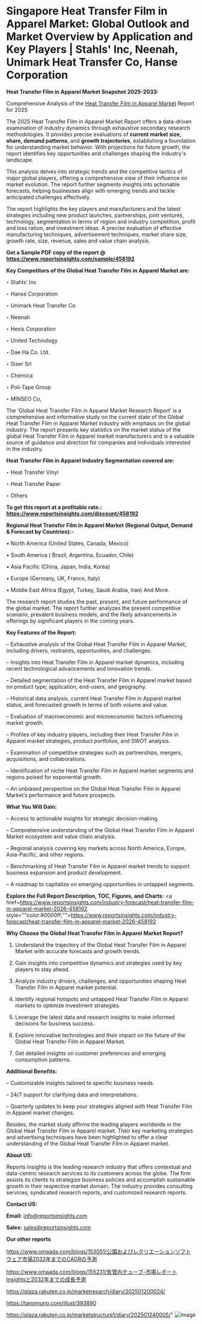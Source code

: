 # Singapore Heat Transfer Film in Apparel Market: Global Outlook and Market Overview by Application and Key Players | Stahls' Inc, Neenah, Unimark Heat Transfer Co, Hanse Corporation

<strong>Heat Transfer Film in Apparel Market Snapshot 2025-2033:</strong>

Comprehensive Analysis of the <a href=https://www.reportsinsights.com/sample/458192>Heat Transfer Film in Apparel Market</a> Report for 2025

The 2025 Heat Transfer Film in Apparel Market Report offers a data-driven examination of industry dynamics through exhaustive secondary research methodologies. It provides precise evaluations of <strong>current market size, share, demand patterns</strong>, and <strong>growth trajectories</strong>, establishing a foundation for understanding market behavior. With projections for future growth, the report identifies key opportunities and challenges shaping the industry's landscape.

This analysis delves into strategic trends and the competitive tactics of major global players, offering a comprehensive view of their influence on market evolution. The report further segments insights into actionable forecasts, helping businesses align with emerging trends and tackle anticipated challenges effectively.

The report highlights the key players and manufacturers and the latest strategies including new product launches, partnerships, joint ventures, technology, segmentation in terms of region and industry competition, profit and loss ration, and investment ideas. A precise evaluation of effective manufacturing techniques, advertisement techniques, market share size, growth rate, size, revenue, sales and value chain analysis.

<strong>Get a Sample PDF copy of the report @ <a href=https://www.reportsinsights.com/sample/458192 style=color:#0000ff;>https://www.reportsinsights.com/sample/458192</a></strong>

<strong>Key Competitors of the Global Heat Transfer Film in Apparel Market are:</strong>

‣ Stahls' Inc

‣ Hanse Corporation

‣ Unimark Heat Transfer Co

‣ Neenah

‣ Hexis Corporation

‣ United Technology

‣ Dae Ha Co. Ltd.

‣ Siser Srl

‣ Chemica

‣ Poli-Tape Group

‣ MINSEO Co,

The ‘Global Heat Transfer Film in Apparel Market Research Report’ is a comprehensive and informative study on the current state of the Global Heat Transfer Film in Apparel Market industry with emphasis on the global industry. The report presents key statistics on the market status of the global Heat Transfer Film in Apparel market manufacturers and is a valuable source of guidance and direction for companies and individuals interested in the industry.

<strong>Heat Transfer Film in Apparel Industry Segmentation covered are:</strong>

‣ Heat Transfer Vinyl

‣ Heat Transfer Paper

‣ Others

<strong>To get this report at a profitable rate.: <a href=https://www.reportsinsights.com/discount/458192 style=color:#0000ff;>https://www.reportsinsights.com/discount/458192</a></strong>

<strong>Regional Heat Transfer Film in Apparel Market (Regional Output, Demand &amp; Forecast by Countries):-</strong>

• North America (United States, Canada, Mexico)

• South America ( Brazil, Argentina, Ecuador, Chile)

• Asia Pacific (China, Japan, India, Korea)

• Europe (Germany, UK, France, Italy)

• Middle East Africa (Egypt, Turkey, Saudi Arabia, Iran) And More.

The research report studies the past, present, and future performance of the global market. The report further analyzes the present competitive scenario, prevalent business models, and the likely advancements in offerings by significant players in the coming years.

<strong>Key Features of the Report:</strong>

– Exhaustive analysis of the Global Heat Transfer Film in Apparel Market, including drivers, restraints, opportunities, and challenges.

– Insights into Heat Transfer Film in Apparel market dynamics, including recent technological advancements and innovation trends.

– Detailed segmentation of the Heat Transfer Film in Apparel market based on product type, application, end-users, and geography.

– Historical data analysis, current Heat Transfer Film in Apparel market status, and forecasted growth in terms of both volume and value.

– Evaluation of macroeconomic and microeconomic factors influencing market growth.

– Profiles of key industry players, including their Heat Transfer Film in Apparel market strategies, product portfolios, and SWOT analysis.

– Examination of competitive strategies such as partnerships, mergers, acquisitions, and collaborations.

– Identification of niche Heat Transfer Film in Apparel market segments and regions poised for exponential growth.

– An unbiased perspective on the Global Heat Transfer Film in Apparel Market’s performance and future prospects.

<strong>What You Will Gain:</strong>

– Access to actionable insights for strategic decision-making.

– Comprehensive understanding of the Global Heat Transfer Film in Apparel Market ecosystem and value chain analysis.

– Regional analysis covering key markets across North America, Europe, Asia-Pacific, and other regions.

– Benchmarking of Heat Transfer Film in Apparel market trends to support business expansion and product development.

– A roadmap to capitalize on emerging opportunities in untapped segments.

<strong>Explore the Full Report Description, TOC, Figures, and Charts:</strong>
<a href=https://www.reportsinsights.com/industry-forecast/heat-transfer-film-in-apparel-market-2026-458192 style=""color:#0000ff;"">https://www.reportsinsights.com/industry-forecast/heat-transfer-film-in-apparel-market-2026-458192</a>

<strong>Why Choose the Global Heat Transfer Film in Apparel Market Report?</strong>

1. Understand the trajectory of the Global Heat Transfer Film in Apparel Market with accurate forecasts and growth trends.

2. Gain insights into competitive dynamics and strategies used by key players to stay ahead.

3. Analyze industry drivers, challenges, and opportunities shaping Heat Transfer Film in Apparel market potential.

4. Identify regional hotspots and untapped Heat Transfer Film in Apparel markets to optimize investment strategies.

5. Leverage the latest data and research insights to make informed decisions for business success.

6. Explore innovative technologies and their impact on the future of the Global Heat Transfer Film in Apparel Market.

7. Get detailed insights on customer preferences and emerging consumption patterns.

<strong>Additional Benefits:</strong>

– Customizable insights tailored to specific business needs.

– 24/7 support for clarifying data and interpretations.

– Quarterly updates to keep your strategies aligned with Heat Transfer Film in Apparel market changes.

Besides, the market study affirms the leading players worldwide in the Global Heat Transfer Film in Apparel market. Their key marketing strategies and advertising techniques have been highlighted to offer a clear understanding of the Global Heat Transfer Film in Apparel market.

<strong><strong>About US</strong>:</strong>

Reports Insights is the leading research industry that offers contextual and data-centric research services to its customers across the globe. The firm assists its clients to strategize business policies and accomplish sustainable growth in their respective market domain. The industry provides consulting services, syndicated research reports, and customized research reports.

<strong>Contact US:</strong>

<p class=><b>Email:</b> <a href=mailto:info@reportsinsights.com>info@reportsinsights.com</a></p>
<p class=><b>Sales:</b> <a href=mailto:sales@reportsinsights.com>sales@reportsinsights.com</a></p>

<strong>Our other reports</strong>

<a href=https://www.omaada.com/blogs/153051/公園およびレクリエーションソフトウェア市場2032年までのCAGRの予測>https://www.omaada.com/blogs/153051/公園およびレクリエーションソフトウェア市場2032年までのCAGRの予測</a>

<a href=https://www.omaada.com/blogs/155231/気管内チューブ-市場レポートInsightsと2032年までの成長予測>https://www.omaada.com/blogs/155231/気管内チューブ-市場レポートInsightsと2032年までの成長予測</a>

<a href=https://plaza.rakuten.co.jp/marketresarch/diary/202501200024/>https://plaza.rakuten.co.jp/marketresarch/diary/202501200024/</a>

<a href=https://tanomuno.com/illust/393890>https://tanomuno.com/illust/393890</a>

<a href=https://plaza.rakuten.co.jp/marketstructure1/diary/202501240005/>https://plaza.rakuten.co.jp/marketstructure1/diary/202501240005/</a>"
![image](https://github.com/user-attachments/assets/ac2c88fc-32a5-401a-9fa1-6a8fc88fb508)
